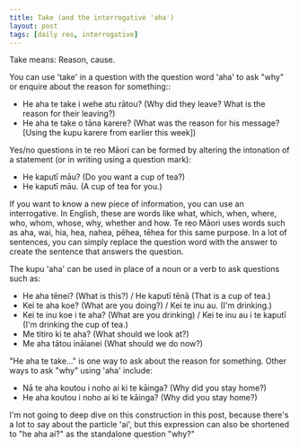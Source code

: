```yaml
---
title: Take (and the interrogative 'aha')
layout: post
tags: [daily reo, interrogative]
---
```

Take means: Reason, cause.

You can use 'take' in a question with the question word 'aha' to ask "why" or enquire about the reason for something::
- He aha te take i wehe atu rātou? (Why did they leave? What is the reason for their leaving?)
- He aha te take o tāna karere? (What was the reason for his message? [Using the kupu karere from earlier this week])

Yes/no questions in te reo Māori can be formed by altering the intonation of a statement (or in writing using a question mark):
- He kaputī māu? (Do you want a cup of tea?)
- He kaputī māu. (A cup of tea for you.)

If you want to know a new piece of information, you can use an interrogative. In English, these are words like what, which, when, where, who, whom, whose, why, whether and how. Te reo Māori uses words such as aha, wai, hia, hea, nahea, pēhea, tēhea for this same purpose. In a lot of sentences, you can simply replace the question word with the answer to create the sentence that answers the question.

The kupu 'aha' can be used in place of a noun or a verb to ask questions such as:
- He aha tēnei? (What is this?) / He kaputī tēnā (That is a cup of tea.)
- Kei te aha koe? (What are you doing?) / Kei te inu au. (I'm drinking.)
- Kei te inu koe i te aha? (What are you drinking) / Kei te inu au i te kaputī (I'm drinking the cup of tea.)
- Me titiro ki te aha? (What should we look at?)
- Me aha tātou ināianei (What should we do now?)

"He aha te take..." is one way to ask about the reason for something. Other ways to ask "why" using 'aha' include:
- Nā te aha koutou i noho ai ki te kāinga? (Why did you stay home?)
- He aha koutou i noho ai ki te kāinga? (Why did you stay home?)

I'm not going to deep dive on this construction in this post, because there's a lot to say about the particle 'ai', but this expression can also be shortened to "he aha ai?" as the standalone question "why?"
